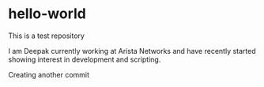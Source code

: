 # hello-world
This is a test repository

I am Deepak currently working at Arista Networks and have recently started showing interest in development and scripting.

Creating another commit
